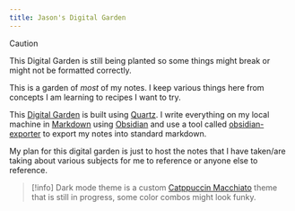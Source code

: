```yaml
---
title: Jason's Digital Garden
---
```


> [!caution]
> This Digital Garden is still being planted so some things might break or might not be formatted correctly.

This is a garden of _most_ of my notes. I keep various things here from concepts I am learning to recipes I want to try.

This [Digital Garden]() is built using [Quartz](). I write everything on my local machine in [Markdown]() using [Obsidian]() and use a tool called [obsidian-exporter](https://github.com/zoni/obsidian-export) to export my notes into standard markdown.

My plan for this digital garden is just to host the notes that I have taken/are taking about various subjects for me to reference or anyone else to reference.

> [!info]
> Dark mode theme is a custom [Catppuccin Macchiato](https://github.com/catppuccin/catppuccin) theme that is still in progress, some color combos might look funky.
